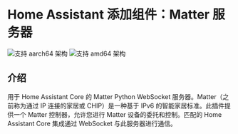 # Home Assistant 添加组件：Matter 服务器

![支持 aarch64 架构][aarch64-shield]
![支持 amd64 架构][amd64-shield]

## 介绍

用于 Home Assistant Core 的 Matter Python WebSocket 服务器。Matter（之前称为通过 IP 连接的家居或 CHIP）是一种基于 IPv6 的智能家居标准。此插件提供一个 Matter 控制器，允许您进行 Matter 设备的委托和控制。匹配的 Home Assistant Core 集成通过 WebSocket 与此服务器进行通信。

[aarch64-shield]: https://img.shields.io/badge/aarch64-yes-green.svg
[amd64-shield]: https://img.shields.io/badge/amd64-yes-green.svg